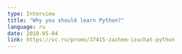 ```yaml
---
type: Interview
title: "Why you should learn Python?"
language: ru
date: 2018-05-04
link: https://vc.ru/promo/37415-zachem-izuchat-python
---
```

